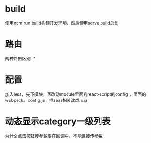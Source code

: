 # build
使用npm run build构建开发环境，然后使用serve build启动

# 路由
两种路由区别 ？

# 配置
加入less，先下模块，再改动module里面的react-script的config  ，里面的webpack。config.js，将sass相关改成less

# 动态显示category一级列表
为什么点击按钮传参数要在回调中，不能直接传参数